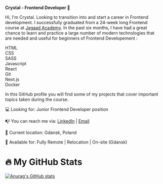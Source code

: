 **Crystal - Frontend Developer 👋**

Hi, I'm Crystal. Looking to transition into and start a career in Frontend development. I successfully graduated from a 24-week long Frontend course at [Jagaad Academy](https://academy.jagaad.com/). In the past six months, I have had a great chance to learn and practice a large number of modern technologies that are needed and useful for beginners of Frontend Developement :

HTML <br>
CSS <br>
SASS <br>
Javascript <br>
React <br>
Git <br>
Next.js <br>
Docker <br>

In this GitHub profile you will find some of my projects that cover important topics taken during the course.

💻 Looking for: Junior Frontend Developer position

📭 You can reach me via: [LinkedIn](https://www.linkedin.com/in/crystal-edem-ahadzi/) | [Email](crystaledemahadzi@gmail.com)

📌 Current location: Gdansk, Poland

🚀 Available for: Fully Remote | Relocation | On-site (Gdansk)

# :fire: My GitHub Stats

[![Anurag's GitHub stats](https://github-readme-stats.vercel.app/api?username=ladycrystal&theme=dark)](https://github.com/anuraghazra/github-readme-stats)
